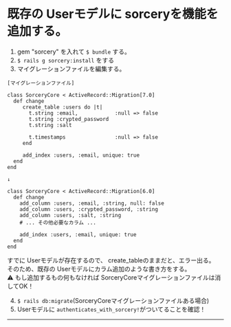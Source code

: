 # 既存の Userモデルに sorceryを機能を追加する。
1. gem "sorcery" を入れて `$ bundle` する。
2. `$ rails g sorcery:install` をする
3. マイグレーションファイルを編集する。
~~~
[マイグレーションファイル]

class SorceryCore < ActiveRecord::Migration[7.0]
  def change
     create_table :users do |t|
       t.string :email,            :null => false
       t.string :crypted_password
       t.string :salt

       t.timestamps                :null => false
     end

     add_index :users, :email, unique: true
  end
end

↓

class SorceryCore < ActiveRecord::Migration[6.0]
  def change
    add_column :users, :email, :string, null: false
    add_column :users, :crypted_password, :string
    add_column :users, :salt, :string
    # ... その他必要なカラム ...

    add_index :users, :email, unique: true
  end
end
~~~
すでに Userモデルが存在するので、 create_tableのままだと、エラー出る。  
そのため、既存の Userモデルにカラム追加のような書き方をする。  
⚠️ もし追加するもの何もなければ SorceryCoreマイグレーションファイルは消してOK！

4. `$ rails db:migrate`(SorceryCoreマイグレーションファイルある場合)  
5. Userモデルに `authenticates_with_sorcery!`がついてることを確認！
***
